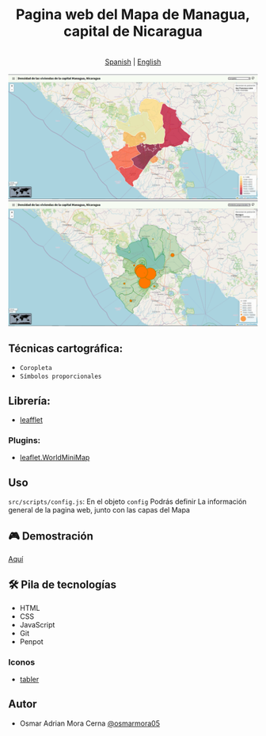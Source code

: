 <div align="center"> 
    <h1>Pagina web del Mapa de Managua, capital de Nicaragua</h1>
</div>

<div align="center">
  <br/>
  <a href="./README.es.md">Spanish</a> | <a href="./README.md">English</a>
  <br/>
</div>

<br/>

<img src ="./assets/choropleth.png">
<img src ="./assets/proportional-symbols.png">

## Técnicas cartográfica:
- `Coropleta`
- `Símbolos proporcionales`

## Librería:
- [leafflet](https://leafletjs.com/)

### Plugins:
- [leaflet.WorldMiniMap](https://github.com/maneoverland/leaflet.WorldMiniMap)  

## Uso
`src/scripts/config.js`: En el objeto `config` Podrás definir La información general de la pagina web, junto con las capas del Mapa

## 🎮 Demostración
[Aquí](https://osmarmora05.github.io/choropleth-proportionalSymbols-leaflet-GIS/)

## 🛠️ Pila de tecnologías
- HTML
- CSS
- JavaScript
- Git
- Penpot

### Iconos
- [tabler](https://tabler.io/icons)

## Autor
- Osmar Adrian Mora Cerna [@osmarmora05](https://github.com/osmarmora05)
